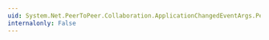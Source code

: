 ```yaml
---
uid: System.Net.PeerToPeer.Collaboration.ApplicationChangedEventArgs.PeerEndPoint
internalonly: False
---
```

